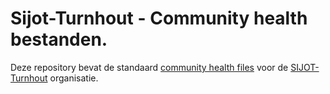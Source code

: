 # Sijot-Turnhout - Community health bestanden. 

Deze repository bevat de standaard [community health files](https://docs.github.com/en/communities/setting-up-your-project-for-healthy-contributions/creating-a-default-community-health-file)
voor de [SIJOT-Turnhout](https://github.com/sijot-turnhout) organisatie.
